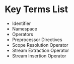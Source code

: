 # Key Terms List

- Identifier
- Namespace
- Operators
- Preprocessor Directives
- Scope Resolution Operator
- Stream Extraction Operator
- Stream Insertion Operator
